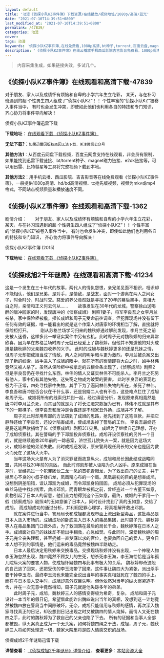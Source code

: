 ```yaml
---
layout: default
title: '动漫《侦探小队KZ事件簿》下载资源/在线播放/视频地址/1080p/高清/蓝光'
date: "2021-07-10T14:39:51+0800"
last_modified_at: "2021-07-10T14:39:51+0800"
permalink: /47839/
categories: 动漫
cover:
tags: 动漫
keywords: '侦探小队KZ事件簿,在线免费看,1080p高清,bt种子,torrent,百度云盘,magnet,磁力链,迅雷下载资源'
description: '《侦探小队KZ事件簿》在线云播放手机西瓜影院吉吉影音免费看，1080p高清bd/hd未删减完整版和tc抢先枪版，mkv/mp4格式，附带bt/torrent种子、magnet/磁力链、百度云盘、网盘资源迅雷下载链接'
---
```


>内容采集生成，如果链接失效，多试几个。


## 《侦探小队KZ事件簿》在线观看和高清下载-47839

对于朋友、家人以及成绩怀有烦恼和自卑的小学六年生立花彩， 某天，与在补习班遇到的超·个性男生四人组成了“侦探小队KZ”！！ 个性丰富的“侦探小队KZ”被卷入事件当中， 有时也会发生冲突，即使如此他们也利用各自的特技和专门知识， 齐心协力将事件导向解决！


侦探小队KZ事件簿迅雷下载

**下载地址**： [在线观看下载 《侦探小队KZ事件簿》](https://www.993dy.com//vod-detail-id-5819.html) 


**无法下载?**：`如果迅雷因版权原因无法下载，关注微信公众号 `

**其他方法1**：从百度云网盘下载视频，百度云网盘支持在线观看，非会员有限制，如果能找到迅雷下载链接、bt/torrent种子、magnet磁力链接、e2dk链接等，可以用迅雷、比特彗星等工具将完整视频下载到本地。

**其他方法2**：用手机云播、西瓜影院、吉吉影音等在线免费观看《侦探小队KZ事件簿》，一般提供1080p高清、hd/bd高清视频、tc抢先版视频，视频为mkv或mp4格式，不同站点视频质量和播放速度不同。


## 《侦探小队KZ事件簿》在线观看和高清下载-1362

剧情介绍：　　对于朋友、家人以及成绩怀有烦恼和自卑的小学六年生立花彩， 某天，与在补习班遇到的超·个性男生四人组成了“侦探小队KZ”！！ 个性丰富的“侦探小队KZ”被卷入事件当中， 有时也会发生冲突，即使如此他们也利用各自的特技和专门知识， 齐心协力将事件导向解决！


侦探小队KZ事件簿 (2015)

**下载地址**： [在线观看下载 《侦探小队KZ事件簿》](https://www.btbtdy.me/btdy/dy7613.html) 


## 《侦探成旭2千年谜局》在线观看和高清下载-41234

这是一个发生在三十年代的故事，两代人的情仇怨恨，亲兄弟见面不相识，相识却不能相认，他们是兄弟，是对手，是情敌，是战友，面对一个游离在两人之间女子，时合时分，时战时交。慈爱的养父竟然就是寻找了20年的幕后黑手，真相大白之时，亲情和正义何去何从&hellip;… 　　故事发生在30年代的龙城，警察徐山送喝醉的唐冲回家的时，发现唐冲的《侦察成旭》 剧照1妻子，将军李良吾之女李月兰被杀，家中保险柜被橇。探长成旭和周子元受命前往调查，但犯罪现场并没有留下任何有效的证据，唯一能看出的就是这个作案人对唐家的环境相当了解，直接就将保险柜打开。 　　刚从苏格兰场学习归来的魏秋婷通过解剖发现，李月兰死之前先被人迷昏，这样多此一举证实案件中另有玄机。此时周子元对魏秋婷的归来异常欣喜，因为早在苏格兰场时周子元就已经爱上了魏秋婷，但他并不知道他的对头成旭是魏秋婷的父亲魏四收养的义子。 此时的成旭与魏秋婷更多的还是兄妹之情，但周子元却把成旭当成了情敌，两人之间的明争暗斗更为激烈。李月兰被杀案又出现了新的线索，凶手进入了成旭的眼中，就在所有的案情即将大白之时，凶手林伟竟然又被人杀了。虽然从保险柜中被拿走的五根金条出现了，《侦察成旭》剧照2但是李良吾仍在寻找什么东西，林伟的情人又证实林伟不可能杀人。李月兰之死另有他人，家中仍有其他失物。这失窃之物成为破案的要害。 此时李良吾的表现也极为不正常，四处寻找家中失物，其手下为了逼问林伟失物的所在，杀死了林伟。李良吾和唐冲是否合伙在干什么事，还是翁婿二人也有不合，这些难点拦住了成旭和周子元。 成旭将所有的线索归并到一起，经过缜密分析，发现原来真相竟然是唐冲将李月兰杀死，而其目的就是为了将长江赈灾款据为已有，林伟不过就是其布下的一颗棋子。但李良吾和唐冲是合谋还是不想家丑外扬，成旭并不了解。<br />　　周子元此时却用卑鄙的方法窃到了成旭的思路，抢先找到了这笔巨款，并把它静静还给了李良吾，还设计陷害成旭，使成旭丢掉了警局的工作。 李良吾最终还是将这笔巨款捐给了长《侦察成旭》剧照3江灾民。成旭为了继续自己理想，开办了成旭侦察社。其在警局的手下邓凯投奔侦察社。成旭开设侦察社的另外一个目的，就是继续追查20年前的一踪悬案，济世孤儿院失火一案，就是因为这场大火，成旭和他的弟弟失散。此时成旭还发现，原来警局现任局长的父亲也是因为救火而死在了这场大火中。<br />　　当年这场大火是有人为了消灭罪证而故意纵火，成旭和局长因此结成战略同盟，共同寻找20年前的真凶。 而此时邓凯却被人诬陷为杀人凶手。原来成旭在当差时，曾经抓过一个犯罪团伙二龙一凤的首犯青眼龙，为了救出自己的丈夫，并干掉居心不良的小叔子矮爪龙，凤凰精心布的一个局。凤凰最初的目的是想害成旭，没想到阴差阳错，误认邓凯为成旭，而令邓凯身陷囹圄。 成旭必须从犯罪现场的蛛丝马迹中找出线索，救出邓凯。而青眼龙被抓之前，曾经盗过一个古董玉如意，此物引起了日本人的留意，他们全力想得到这个玉如意，最终，成旭的干爹用一个假《侦察成旭》剧照4的玉如意骗了日本人，同时设计找到了真的玉如意，交给了成旭。 而成旭成功的通过分析，并利用犯罪心理学，将真相解开救出邓凯。<br />　　就在案件进行当中，警局局长和成旭都发现市面上流出新型毒品，这批毒品是日本人放入市场的。成旭成功的卧底进入日本人的毒品集团，此时周子元、魏秋婷等人在毒品集团门口做外应，为了救回落在最后的局长千金，魏秋婷落在日本人之手。成旭面对自己的妹妹却不能出手相救，心急如焚。与此同时，深爱魏秋婷的周子元完全丧失理智，甚至扔掉一直梦寐以求的官位，也要救回自己的爱人。更令日本人想不到的事情是，他们运来的毒品竟然被魏四半路劫走。<br />　　日本人最后决定用秋婷来交换毒品。交换现场秋婷并没有出现，一个神秘人物李玉海忽然出现，魏四竟然不顾女儿的生死，想杀死李玉海，李玉海恰恰是当年孤儿院纵火案的要害人物，使成旭怀疑魏四与此事有极大的关系。 魏秋婷却奇迹般的自己逃了回来，还把受伤的李玉海带了回来。这件事让魏四大为紧张，派出杀手要干掉李玉海。最终李玉海也未能完全说出当年的事实真相就死在了魏四的手上。 而在与日本浪人交手时，成旭却意外双目失明。但他依然对当年的纵火案紧追不舍，并在一次无意中竟然得知，周子元就是他失踪多年的弟弟。<br />　　此时周子元，成旭，魏秋婷三人的感情变得极为希奇，复杂。 成旭和周子元设计一本当年的假日记，希望借此能诈出魏四说出当年的真相，没想到这一计划竟然被魏四放在警局当中间隙破坏。无奈，成旭只能借用与秋婷的感情，再次深入魏家寻找真正的日记，却没想到日记出现之时又被魏四的情人烧掉，而情人又死在魏四之手，此时的魏秋婷为了救自己的父亲也陷了下去。 所有的证据和当事人全部都被毁，纵火案真正成为一个无头案，如何将魏四绳之于法，成旭，周子元，魏秋婷三人将如何处理这一切，魏家大院里将是四人情感交织的战场。


侦探成旭2千年谜局迅雷下载

**详情查看**： [《侦探成旭2千年谜局》详情介绍](/movie/41234/)， **查看更多**：[本站资源大全](/movie/t/all/)

